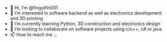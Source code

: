 - 👋 Hi, I’m @fingolfin001
- 👀 I’m interested in software backend as well as electronics development and 3D printing
- 🌱 I’m currently learning Python, 3D construction and electronics design
- 💞️ I’m looking to collaborate on software projects using c/c++, c# or java
- 📫 How to reach me ...

<!---
fingolfin001/fingolfin001 is a ✨ special ✨ repository because its `README.md` (this file) appears on your GitHub profile.
You can click the Preview link to take a look at your changes.
--->
